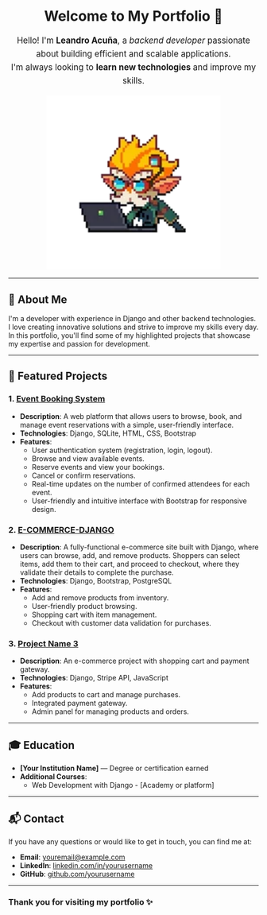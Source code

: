 <h1 align="center">Welcome to My Portfolio 👋</h1>

<p align="center" style="font-size: 1.2em; line-height: 1.6;">
  Hello! I'm <strong>Leandro Acuña</strong>, a <em>backend developer</em> passionate about building efficient and scalable applications.<br>
  I'm always looking to <strong>learn new technologies</strong> and improve my skills.
</p>



<p align="center">
  <img src="heimer%20stiker.webp" alt="Heimer Sticker" width="350">
</p>

---

## 🚀 About Me
I'm a developer with experience in Django and other backend technologies. I love creating innovative solutions and strive to improve my skills every day. In this portfolio, you'll find some of my highlighted projects that showcase my expertise and passion for development.

---

## 📂 Featured Projects

### 1. **[Event Booking System](https://github.com/Lea2022/event-booking-system)**
   - **Description**: A web platform that allows users to browse, book, and manage event reservations with a simple, user-friendly interface.
   - **Technologies**: Django, SQLite, HTML, CSS, Bootstrap
   - **Features**:
     - User authentication system (registration, login, logout).
     - Browse and view available events.
     - Reserve events and view your bookings.
     - Cancel or confirm reservations.
     - Real-time updates on the number of confirmed attendees for each event.
     - User-friendly and intuitive interface with Bootstrap for responsive design.
### 2. **[E-COMMERCE-DJANGO](https://github.com/Lea2022/E-COMMERCE-DJANGO.git)**
   - **Description**: A fully-functional e-commerce site built with Django, where users can browse, add, and remove products. Shoppers can select items, add them to their cart, and proceed to checkout, where they validate their details to complete the purchase.
   - **Technologies**: Django, Bootstrap, PostgreSQL
   - **Features**:
     - Add and remove products from inventory.
     - User-friendly product browsing.
     - Shopping cart with item management.
     - Checkout with customer data validation for purchases.
### 3. **[Project Name 3](link-to-project)**
   - **Description**: An e-commerce project with shopping cart and payment gateway.
   - **Technologies**: Django, Stripe API, JavaScript
   - **Features**:
     - Add products to cart and manage purchases.
     - Integrated payment gateway.
     - Admin panel for managing products and orders.

---

## 🎓 Education
- **[Your Institution Name]** — Degree or certification earned
- **Additional Courses**:
  - Web Development with Django - [Academy or platform]

---

## 📬 Contact

If you have any questions or would like to get in touch, you can find me at:
- **Email**: [youremail@example.com](mailto:youremail@example.com)
- **LinkedIn**: [linkedin.com/in/yourusername](https://linkedin.com/in/yourusername)
- **GitHub**: [github.com/yourusername](https://github.com/yourusername)

---

### Thank you for visiting my portfolio ✨